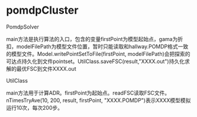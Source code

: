 pomdpCluster
============

PomdpSolver

main方法是执行算法的入口，包含的变量firstPoint为模型起始点，gama为折扣，modelFilePath为模型文件位置，暂时只能读取和hallway.POMDP格式一致的模型文件。Model.writePointSetToFile(firstPoint, modelFilePath)会把探索的可达点持久化到文件pointset。UtilClass.saveFSC(result,"XXXX.out")持久化求解的最优FSC到文件XXXX.out

UtilClass

main方法用于计算ADR。firstPoint为起始点。readFSC读取FSC文件。nTimesTryAve(10, 200, result, firstPoint, "XXXX.POMDP")表示XXXX模型模拟运行10次，每次200步。
